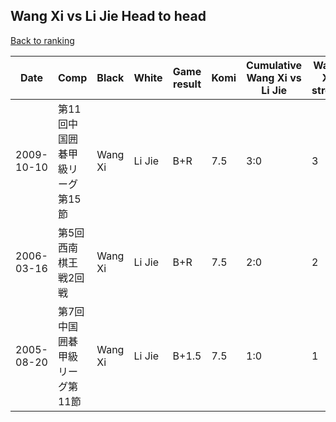 ## Wang Xi vs Li Jie Head to head

[Back to ranking](../../index.md)




| **Date** | **Comp** | **Black** | **White** | **Game result** | **Komi** | **Cumulative Wang Xi vs Li Jie** | **Wang Xi streak** | **Li Jie streak** | 
| --- | --- | --- | --- | --- | --- | --- | --- | --- |
| 2009-10-10 | 第11回中国囲碁甲級リーグ第15節 | Wang Xi | Li Jie | B+R | 7.5 | 3:0 | 3 | 0 | 
| 2006-03-16 | 第5回西南棋王戦2回戦 | Wang Xi | Li Jie | B+R | 7.5 | 2:0 | 2 | 0 | 
| 2005-08-20 | 第7回中国囲碁甲級リーグ第11節 | Wang Xi | Li Jie | B+1.5 | 7.5 | 1:0 | 1 | 0 |




